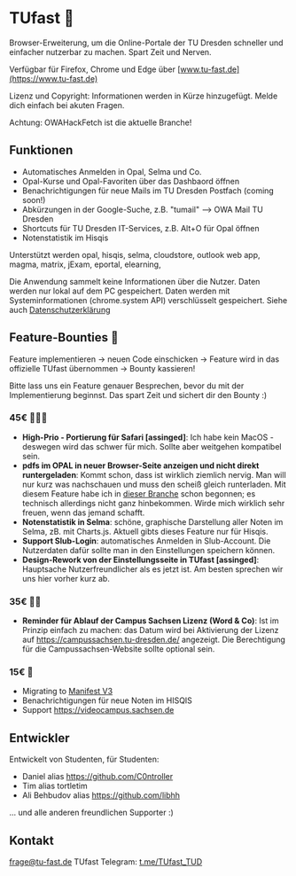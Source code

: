 # TUfast 🚀
Browser-Erweiterung, um die Online-Portale der TU Dresden schneller und einfacher nutzerbar zu machen.
Spart Zeit und Nerven.

Verfügbar für Firefox, Chrome und Edge über [www.tu-fast.de](https://www.tu-fast.de)

Lizenz und Copyright: Informationen werden in Kürze hinzugefügt. Melde dich einfach bei akuten Fragen.

Achtung: OWAHackFetch ist die aktuelle Branche!

## Funktionen
 - Automatisches Anmelden in Opal, Selma und Co.
 - Opal-Kurse und Opal-Favoriten über das Dashbaord öffnen
 - Benachrichtigungen für neue Mails im TU Dresden Postfach (coming soon!)
 - Abkürzungen in der Google-Suche, z.B. "tumail" --> OWA Mail TU Dresden
 - Shortcuts für TU Dresden IT-Services, z.B. Alt+O für Opal öffnen
 - Notenstatistik im Hisqis
 
Unterstützt werden opal, hisqis, selma, cloudstore, outlook web app, magma, matrix, jExam, eportal, elearning,

Die Anwendung sammelt keine Informationen über die Nutzer. Daten werden nur lokal auf dem PC gespeichert. 
Daten werden mit Systeminformationen (chrome.system API) verschlüsselt gespeichert. 
Siehe auch [Datenschutzerklärung](https://docs.google.com/document/d/1m3LCzlRMlEUR_TbMgP7Ha7MA7jN9mJ6gfyRhCRfUxuM/edit?usp=sharing)

## Feature-Bounties 🤩
Feature implementieren -> neuen Code einschicken -> Feature wird in das offizielle TUfast übernommen -> Bounty kassieren!

Bitte lass uns ein Feature genauer Besprechen, bevor du mit der Implementierung beginnst. Das spart Zeit und sichert dir den Bounty :)

### 45€ 💸💸💸
- **High-Prio - Portierung für Safari [assinged]**: Ich habe kein MacOS - deswegen wird das schwer für mich. Sollte aber weitgehen kompatibel sein.
- **pdfs im OPAL in neuer Browser-Seite anzeigen und nicht direkt runtergeladen**: Kommt schon, dass ist wirklich ziemlich nervig. Man will nur kurz was nachschauen und muss den scheiß gleich runterladen. Mit diesem Feature habe ich in [dieser Branche](https://github.com/OliEfr/TUfast_TUD/tree/ModifyHeaders) schon begonnen; es technisch allerdings nicht ganz hinbekommen. Wirde mich wirklich sehr freuen, wenn das jemand schafft.
- **Notenstatistik in Selma**: schöne, graphische Darstellung aller Noten im Selma, zB. mit Charts.js. Aktuell gibts dieses Feature nur für Hisqis.
- **Support Slub-Login**: automatisches Anmelden in Slub-Account. Die Nutzerdaten dafür sollte man in den Einstellungen speichern können.
- **Design-Rework von der Einstellungsseite in TUfast [assinged]**: Hauptsache Nutzerfreundlicher als es jetzt ist. Am besten sprechen wir uns hier vorher kurz ab.

### 35€ 💸💸
- **Reminder für Ablauf der Campus Sachsen Lizenz (Word & Co)**: Ist im Prinzip einfach zu machen: das Datum wird bei Aktivierung der Lizenz auf https://campussachsen.tu-dresden.de/ angezeigt. Die Berechtigung für die Campussachsen-Website sollte optional sein.

### 15€ 💸
- Migrating to [Manifest V3](https://developer.chrome.com/docs/extensions/mv3/intro/)
- Benachrichtigungen für neue Noten im HISQIS
- Support https://videocampus.sachsen.de

## Entwickler
Entwickelt von Studenten, für Studenten:

- Daniel alias https://github.com/C0ntroller
- Tim alias tortletim
- Ali Behbudov alias https://github.com/libhh


... und alle anderen freundlichen Supporter :)

## Kontakt
frage@tu-fast.de
TUfast Telegram: [t.me/TUfast_TUD](https://t.me/TUfast_TUD)

